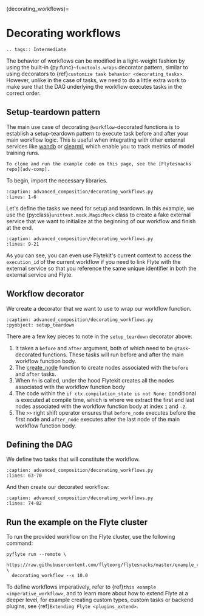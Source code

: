 (decorating_workflows)=

# Decorating workflows

```{eval-rst}
.. tags:: Intermediate
```

The behavior of workflows can be modified in a light-weight fashion by using the built-in {py:func}`~functools.wraps`
decorator pattern, similar to using decorators to
{ref}`customize task behavior <decorating_tasks>`. However, unlike in the case of
tasks, we need to do a little extra work to make sure that the DAG underlying the workflow executes tasks in the correct order.

## Setup-teardown pattern

The main use case of decorating `@workflow`-decorated functions is to establish a setup-teardown pattern to execute task
before and after your main workflow logic. This is useful when integrating with other external services
like [wandb](https://wandb.ai/site) or [clearml](https://clear.ml/), which enable you to track metrics of model training runs.

```{note}
To clone and run the example code on this page, see the [Flytesnacks repo][adv-comp].
```

To begin, import the necessary libraries.

```{rli} https://raw.githubusercontent.com/flyteorg/flytesnacks/master/example_code/advanced_composition/advanced_composition/decorating_workflows.py
:caption: advanced_composition/decorating_workflows.py
:lines: 1-6
```

Let's define the tasks we need for setup and teardown. In this example, we use the
{py:class}`unittest.mock.MagicMock` class to create a fake external service that we want to initialize at the
beginning of our workflow and finish at the end.

```{rli} https://raw.githubusercontent.com/flyteorg/flytesnacks/master/example_code/advanced_composition/advanced_composition/decorating_workflows.py
:caption: advanced_composition/decorating_workflows.py
:lines: 9-21
```

As you can see, you can even use Flytekit's current context to access the `execution_id` of the current workflow
if you need to link Flyte with the external service so that you reference the same unique identifier in both the
external service and Flyte.

## Workflow decorator

We create a decorator that we want to use to wrap our workflow function.

```{rli} https://raw.githubusercontent.com/flyteorg/flytesnacks/master/example_code/advanced_composition/advanced_composition/decorating_workflows.py
:caption: advanced_composition/decorating_workflows.py
:pyobject: setup_teardown
```

There are a few key pieces to note in the `setup_teardown` decorator above:

1. It takes a `before` and `after` argument, both of which need to be `@task`-decorated functions. These
   tasks will run before and after the main workflow function body.
2. The [create_node](https://github.com/flyteorg/flytekit/blob/9e156bb0cf3d1441c7d1727729e8f9b4bbc3f168/flytekit/core/node_creation.py#L18) function
   to create nodes associated with the `before` and `after` tasks.
3. When `fn` is called, under the hood Flytekit creates all the nodes associated with the workflow function body
4. The code within the `if ctx.compilation_state is not None:` conditional is executed at compile time, which
   is where we extract the first and last nodes associated with the workflow function body at index `1` and `-2`.
5. The `>>` right shift operator ensures that `before_node` executes before the
   first node and `after_node` executes after the last node of the main workflow function body.

## Defining the DAG

We define two tasks that will constitute the workflow.

```{rli} https://raw.githubusercontent.com/flyteorg/flytesnacks/master/example_code/advanced_composition/advanced_composition/decorating_workflows.py
:caption: advanced_composition/decorating_workflows.py
:lines: 63-70
```

And then create our decorated workflow:

```{rli} https://raw.githubusercontent.com/flyteorg/flytesnacks/master/example_code/advanced_composition/advanced_composition/decorating_workflows.py
:caption: advanced_composition/decorating_workflows.py
:lines: 74-82
```

## Run the example on the Flyte cluster

To run the provided workflow on the Flyte cluster, use the following command:

```
pyflyte run --remote \
  https://raw.githubusercontent.com/flyteorg/flytesnacks/master/example_code/advanced_composition/advanced_composition/decorating_workflows.py \
  decorating_workflow --x 10.0
```

To define workflows imperatively, refer to {ref}`this example <imperative_workflow>`,
and to learn more about how to extend Flyte at a deeper level, for example creating custom types, custom tasks or
backend plugins, see {ref}`Extending Flyte <plugins_extend>`.

[adv-comp]: https://github.com/flyteorg/flytesnacks/tree/master/example_code/advanced_composition/advanced_composition
